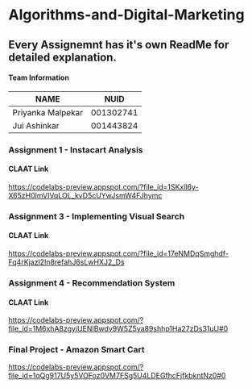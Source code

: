 # Algorithms-and-Digital-Marketing

## Every Assignemnt has it's own ReadMe for detailed explanation.

#### Team Information

| NAME              |     NUID        |
|------------------ |-----------------|
| Priyanka Malpekar |   001302741     |
|   Jui Ashinkar    |   001443824     |

### Assignment 1 - Instacart Analysis

#### CLAAT Link
https://codelabs-preview.appspot.com/?file_id=1SKxlI6y-X65zH0lmVIVqLOL_kvD5cUYwJsmW4FJhymc

### Assignment 3 - Implementing Visual Search

#### CLAAT Link
https://codelabs-preview.appspot.com/?file_id=17eNMDqSmghdf-Fq4rKjazl2In8refahJ6sLwHXJ2_Ds

### Assignment 4 - Recommendation System

#### CLAAT Link
https://codelabs-preview.appspot.com/?file_id=1M6xhA8zgyiUENIBwdv9W5Z5ya89shhp1Ha27zDs31uU#0

### Final Project - Amazon Smart Cart
https://codelabs-preview.appspot.com/?file_id=1qQg917U5y5VOFoz0VM7FSg5U4LDEGfhcFjfkbkntNz0#0
